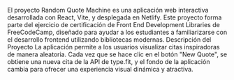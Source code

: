 El proyecto Random Quote Machine es una aplicación web interactiva desarrollada con React, Vite, y desplegada en Netlify. Este proyecto forma parte del ejercicio de certificación de Front End Development Libraries de FreeCodeCamp, diseñado para ayudar a los estudiantes a familiarizarse con el desarrollo frontend utilizando bibliotecas modernas.
Descripción del Proyecto
La aplicación permite a los usuarios visualizar citas inspiradoras de manera aleatoria. Cada vez que se hace clic en el botón "New Quote", se obtiene una nueva cita de la API de type.fit, y el fondo de la aplicación cambia para ofrecer una experiencia visual dinámica y atractiva.
